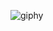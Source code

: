 ![giphy](https://github.com/Tokennn/Tokennn/assets/118939755/6c00fdfd-8d1f-4803-b6ce-e86a31aec5f8)

